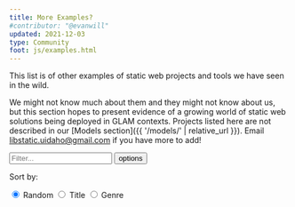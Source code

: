 ```yaml
---
title: More Examples?
#contributor: "@evanwill"
updated: 2021-12-03
type: Community
foot: js/examples.html
---
```


This list is of other examples of static web projects and tools we have seen in the wild.

We might not know much about them and they might not know about us, but this section hopes to present evidence of a growing world of static web solutions being deployed in GLAM contexts.
Projects listed here are not described in our [Models section]({{ '/models/' | relative_url }}).
Email [libstatic.uidaho@gmail.com](mailto:libstatic.uidaho@gmail.com) if you have more to add!

<div id="documentList">
    <div class="input-group mb-3">
        <input type="text" id="listSearch" class="form-control search" aria-label="Text input to filter list" placeholder="Filter...">
        <button class="btn btn-outline-secondary dropdown-toggle" type="button" data-bs-toggle="collapse" data-bs-target="#collapseListOptions" aria-expanded="false" aria-controls="collapseListOptions">options</button>
        <div class="collapse w-100" id="collapseListOptions">
            <div class="card card-body">
                <p>Sort by:</p>
                <p>
                    <input type="radio" class="btn-check" name="sort_list" id="list_shuffle" autocomplete="off" checked>
                    <label class="btn btn-outline-info m-1" for="list_shuffle">Random</label>
                    <input type="radio" class="btn-check sort" name="sort_list" id="list_title" autocomplete="off" data-sort="listTitle">
                    <label class="btn btn-outline-info m-1" for="list_title">Title</label>
                    <input type="radio" class="btn-check sort" name="sort_list" id="list_type" autocomplete="off" data-sort="listType">
                    <label class="btn btn-outline-info m-1" for="list_type">Genre</label>
                </p>
            </div>
        </div>
    </div>
    <div class=" list row row-cols-1"></div>
</div>